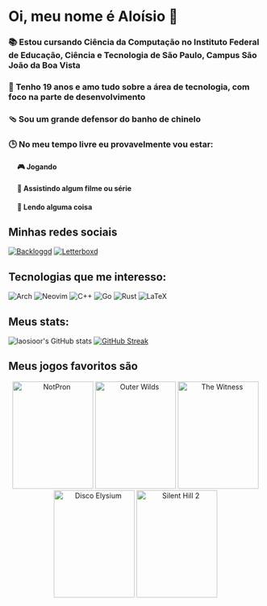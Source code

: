 # Oi, meu nome é Aloísio 🫨

### 📚 Estou cursando Ciência da Computação no Instituto Federal de Educação, Ciência e Tecnologia de São Paulo, Campus São João da Boa Vista
### 🤔 Tenho 19 anos e amo tudo sobre a área de tecnologia, com foco na parte de desenvolvimento
### 🩴 Sou um grande defensor do banho de chinelo
### 🕒 No meu tempo livre eu provavelmente vou estar:
  #### &emsp; 🎮 Jogando
  #### &emsp; 🍿 Assistindo algum filme ou série
  #### &emsp; 📖 Lendo alguma coisa

## Minhas redes sociais
[![Backloggd](https://custom-icon-badges.demolab.com/badge/-Backloggd-291b3e?style=for-the-badge&logo=backloggd)](https://backloggd.com/u/laosioor)
[![Letterboxd](https://custom-icon-badges.demolab.com/badge/-Letterboxd-291b3e?style=for-the-badge&logo=letterboxd&logoColor=ff64da)](https://letterboxd.com/laosioor)

## Tecnologias que me interesso:
![Arch](https://img.shields.io/badge/Arch%20Linux-1793D1?logo=arch-linux&logoColor=ff64da&style=for-the-badge&color=291b3e)
![Neovim](https://img.shields.io/badge/NeoVim-%2357A143.svg?&style=for-the-badge&logo=neovim&logoColor=ff64da&color=291b3e)
![C++](https://img.shields.io/badge/c++-%2300599C.svg?style=for-the-badge&logo=c%2B%2B&logoColor=ff64da&color=291b3e)
![Go](https://img.shields.io/badge/go-%2300ADD8.svg?style=for-the-badge&logo=go&logoColor=ff64da&color=291b3e)
![Rust](https://img.shields.io/badge/rust-%23000000.svg?style=for-the-badge&logo=rust&logoColor=ff64da&color=291b3e)
![LaTeX](https://img.shields.io/badge/latex-%23008080.svg?style=for-the-badge&logo=latex&logoColor=ff64da&color=291b3e)


## Meus stats:
![laosioor's GitHub stats](https://github-readme-stats.vercel.app/api?username=laosioor&show_icons=true&theme=jolly)
[![GitHub Streak](https://streak-stats.demolab.com/?user=laosioor&theme=jolly&locale=pt_BR)](https://git.io/streak-stats)

## Meus jogos favoritos são

<div align="center">
    <img src="https://images.igdb.com/igdb/image/upload/t_cover_big/co4s5o.jpg" alt="NotPron" title="NotPron" width="160" height="213" />
    <img src="https://images.igdb.com/igdb/image/upload/t_cover_big/co65ac.jpg" alt="Outer Wilds" title="Outer Wilds" width="160" height="213"  />
    <img src="https://images.igdb.com/igdb/image/upload/t_cover_big/co3hih.jpg" alt="The Witness" title="The Witness" width="160" height="213"  />
    <img src="https://images.igdb.com/igdb/image/upload/t_cover_big/co1sfj.jpg" alt="Disco Elysium" title="Disco Elysium" width="160" height="213"  />
    <img src="https://images.igdb.com/igdb/image/upload/t_cover_big/co2vyg.jpg" alt="Silent Hill 2" title="Silent Hill 2" width="160" height="213"  />
</div>
